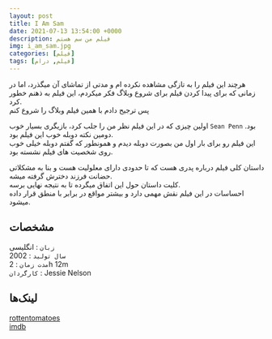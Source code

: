 ```yaml
---
layout: post
title: I Am Sam
date: 2021-07-13 13:54:00 +0000
description: فیلم من سم هستم
img: i_am_sam.jpg
categories: [فیلم]
tags: [فیلم, درام]
---
```


هرچند این فیلم را به تازگی مشاهده نکرده ام و مدتی از تماشای آن میگذرد، اما در زمانی که برای پیدا کردن فیلم برای شروع وبلاگ فکر میکردم، این فیلم به ذهنم خطور کرد.  
پس ترجیح دادم با همین فیلم وبلاگ را شروع کنم  

اولین چیزی که در این فیلم نظر من را جلب کرد، بازیگری بسیار خوب `Sean Penn` بود.  دومین نکته دوبله خوب این فیلم بود.  
این فیلم رو برای بار اول من بصورت دوبله دیدم و همونطور که گفتم دوبله خیلی خوب روی شخصیت های فیلم نشسته بود.  

داستان کلی فیلم درباره پدری هست که تا حدودی دارای معلولیت هست و بنا به مشکلاتی حضانت فرزند دخترش گرفته میشه.  
کلیت داستان حول این اتفاق میگرده تا به نتیجه نهایی برسه.  
احساسات در این فیلم نقش مهمی دارد و بیشتر مواقع در برابر با منطق قرار داده میشود.  

## مشخصات

`زبان` : انگلیسی  
`سال تولید` : 2002  
`مدت زمان` : 2h 12m  
`کارگردان` : Jessie Nelson  

## لینک‌ها

[rottentomatoes](https://www.rottentomatoes.com/m/i_am_sam)  
[imdb](https://www.imdb.com/title/tt0277027/)